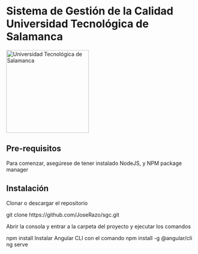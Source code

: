 # Sistema de Gestión de la Calidad Universidad Tecnológica de Salamanca
<img src="http://www.utsalamanca.edu.mx/assets/img/pagina-principal/logouts.png" style="width: 220px;" alt="Universidad Tecnológica de Salamanca">

## Pre-requisitos
<div class="alert alert-secondary" role="alert">
  Para comenzar, asegúrese de tener instalado NodeJS, y NPM package manager
</div>

## Instalación
<p>Clonar o descargar el repositorio</p>
<div class="alert alert-secondary" role="alert">
  git clone https://github.com/JoseRazo/sgc.git
</div>

<p>Abrir la consola y entrar a la carpeta del proyecto y ejecutar los comandos</p>
<div class="alert alert-secondary" role="alert">
  npm install
  Instalar Angular CLI con el comando npm install -g @angular/cli
  ng serve
</div>